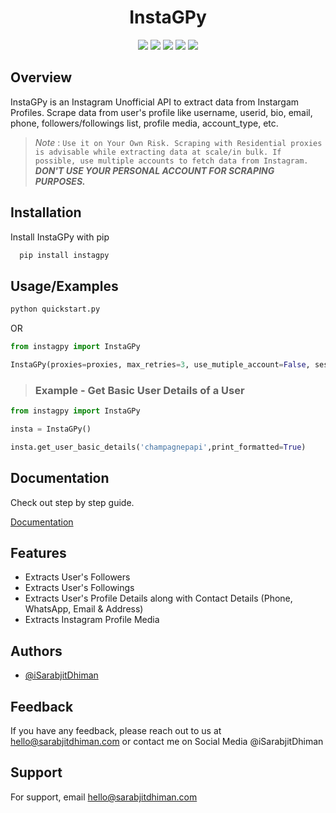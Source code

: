 <h1 align="center">InstaGPy</h1>

<p align="center">
<a href="https://choosealicense.com/licenses/mit/"> <img src="https://img.shields.io/badge/License-MIT-green.svg"></a>
<a href="https://www.python.org/"><img src="https://img.shields.io/pypi/pyversions/instagpy"></a>
<a href="https://pypi.org/project/instagpy/"> <img src="https://img.shields.io/pypi/v/instagpy"></a>
<a href="https://github.com/iSarabjitDhiman/InstaGPy/commits"> <img src="https://img.shields.io/github/last-commit/iSarabjitDhiman/InstaGPy"></a>
<a href="https://twitter.com/isarabjitdhiman"> <img src="https://img.shields.io/twitter/follow/iSarabjitDhiman?style=social"></a>

## Overview

InstaGPy is an Instagram Unofficial API to extract data from Instargam Profiles. Scrape data from user's profile like username, userid, bio, email, phone, followers/followings list, profile media, account_type, etc.

> _Note_ : `Use it on Your Own Risk. Scraping with Residential proxies is advisable while extracting data at scale/in bulk. If possible, use multiple accounts to fetch data from Instagram.` **_DON'T USE YOUR PERSONAL ACCOUNT FOR SCRAPING PURPOSES._**

## Installation

Install InstaGPy with pip

```python
  pip install instagpy
```

## Usage/Examples

```python
python quickstart.py
```

OR

```python
from instagpy import InstaGPy

InstaGPy(proxies=proxies, max_retries=3, use_mutiple_account=False, session_ids=None, min_requests=None, max_requests=None)
```

> ### Example - Get Basic User Details of a User

```python
from instagpy import InstaGPy

insta = InstaGPy()

insta.get_user_basic_details('champagnepapi',print_formatted=True)

```

## Documentation

Check out step by step guide.

[Documentation](instagpy/docs/docs.md)

## Features

- Extracts User's Followers
- Extracts User's Followings
- Extracts User's Profile Details along with Contact Details (Phone, WhatsApp, Email & Address)
- Extracts Instagram Profile Media

## Authors

- [@iSarabjitDhiman](https://www.github.com/iSarabjitDhiman)

## Feedback

If you have any feedback, please reach out to us at hello@sarabjitdhiman.com or contact me on Social Media @iSarabjitDhiman

## Support

For support, email hello@sarabjitdhiman.com
